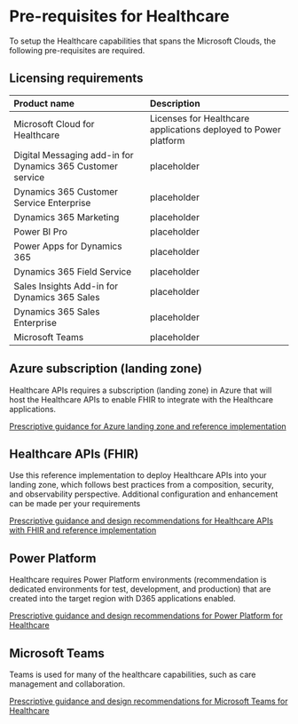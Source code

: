 # Pre-requisites for Healthcare

To setup the Healthcare capabilities that spans the Microsoft Clouds, the following pre-requisites are required.

## Licensing requirements

| Product name | Description |
|:----------------------|:------------|
|Microsoft Cloud for Healthcare | Licenses for Healthcare applications deployed to Power platform
|Digital Messaging add-in for Dynamics 365 Customer service | placeholder
|Dynamics 365 Customer Service Enterprise | placeholder
|Dynamics 365 Marketing | placeholder
|Power BI Pro | placeholder
|Power Apps for Dynamics 365 | placeholder
|Dynamics 365 Field Service | placeholder
|Sales Insights Add-in for Dynamics 365 Sales | placeholder
|Dynamics 365 Sales Enterprise | placeholder
|Microsoft Teams | placeholder

## Azure subscription (landing zone) 

Healthcare APIs requires a subscription (landing zone) in Azure that will host the Healthcare APIs to enable FHIR to integrate with the Healthcare applications.

[Prescriptive guidance for Azure landing zone and reference implementation](https://docs.microsoft.com/azure/cloud-adoption-framework/ready/enterprise-scale/implementation)

## Healthcare APIs (FHIR)

Use this reference implementation to deploy Healthcare APIs into your landing zone, which follows best practices from a composition, security, and observability perspective. Additional configuration and enhancement can be made per your requirements

[Prescriptive guidance and design recommendations for Healthcare APIs with FHIR and reference implementation](./solutions/healthcareApis)

## Power Platform

Healthcare requires Power Platform environments (recommendation is dedicated environments for test, development, and production) that are created into the target region with D365 applications enabled. 

[Prescriptive guidance and design recommendations for Power Platform for Healthcare](./solutions/powerPlatform)

## Microsoft Teams

Teams is used for many of the healthcare capabilities, such as care management and collaboration.

[Prescriptive guidance and design recommendations for Microsoft Teams for Healthcare](./solutions/microsoftTeams)